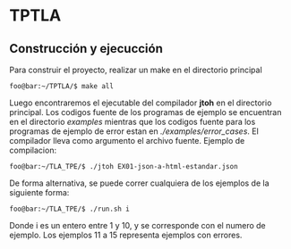 # TPTLA
## Construcción y ejecucción
Para construir el proyecto, realizar un make en el directorio principal
```console
foo@bar:~/TPTLA/$ make all
```
Luego encontraremos el ejecutable del compilador **jtoh** en el directorio principal. Los codigos fuente de los programas de ejemplo se encuentran en el 
directorio *examples* mientras que los codigos fuente para los programas de ejemplo de error estan en *./examples/error_cases*. El compilador lleva como argumento el archivo fuente. Ejemplo de compilacion: 
```console
foo@bar:~/TLA_TPE/$ ./jtoh EX01-json-a-html-estandar.json
```
De forma alternativa, se puede correr cualquiera de los ejemplos de la siguiente forma:
```console
foo@bar:~/TLA_TPE/$ ./run.sh i
```
Donde i es un entero entre 1 y 10, y se corresponde con el numero de ejemplo. Los ejemplos 11 a 15 representa ejemplos con errores.